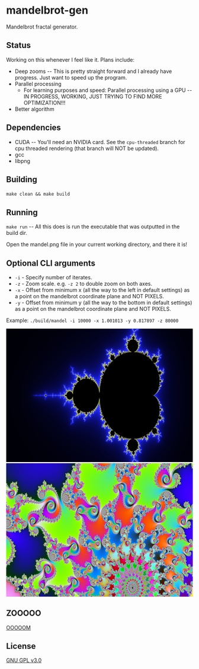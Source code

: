 # mandelbrot-gen
Mandelbrot fractal generator.

## Status
Working on this whenever I feel like it. Plans include:

- Deep zooms -- This is pretty straight forward and I already have progress. Just want to speed up the program.
- Parallel processing
  - For learning purposes and speed: Parallel processing using a GPU -- IN PROGRESS, WORKING, JUST TRYING TO FIND MORE OPTIMIZATION!!!
- Better algorithm

## Dependencies
- CUDA -- You'll need an NVIDIA card. See the `cpu-threaded` branch for cpu threaded rendering (that branch will NOT be updated).
- gcc
- libpng

## Building
`make clean && make build`

## Running
`make run` -- All this does is run the executable that was outputted in the build dir.

Open the mandel.png file in your current working directory, and there it is!

## Optional CLI arguments
- `-i` - Specify number of iterates.
- `-z` - Zoom scale. e.g. `-z 2` to double zoom on both axes.
- `-x` - Offset from minimum x (all the way to the left in default settings) as a point on the mandelbrot coordinate plane and NOT PIXELS.
- `-y` - Offset from minimum y (all the way to the bottom in default settings) as a point on the mandelbrot coordinate plane and NOT PIXELS.

Example: `./build/mandel -i 10000 -x 1.001013 -y 0.817897 -z 80000`

![mandel.png](readme-assets/mandel.png "mandel.png")
![zoom.png](readme-assets/zoom.png "zoom.png")


## ZOOOOO
[OOOOOM](https://www.youtube.com/watch?v=bwpxdjsLIlw)


## License
[GNU GPL v3.0](LICENSE)
